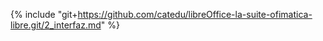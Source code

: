 {% include "git+https://github.com/catedu/libreOffice-la-suite-ofimatica-libre.git/2_interfaz.md" %}